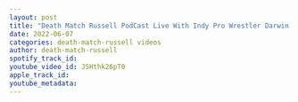 ```yaml
---
layout: post
title: "Death Match Russell PodCast Live With Indy Pro Wrestler Darwin Finch"
date: 2022-06-07
categories: death-match-russell videos
author: death-match-russell
spotify_track_id: 
youtube_video_id: JSHthk26pT0
apple_track_id: 
youtube_metadata: 
---
```

